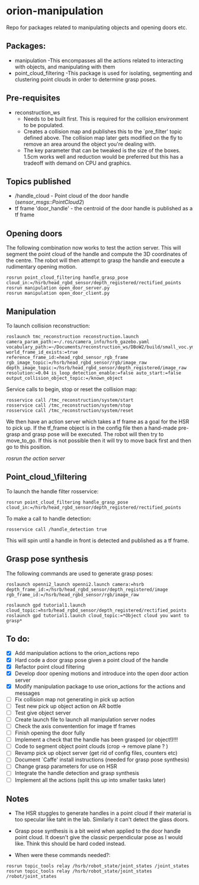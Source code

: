 # orion-manipulation
Repo for packages related to manipulating objects and opening doors etc.

## Packages:
* manipulation
	-This encompasses all the actions related to interacting with objects, and manipulating with them
* point\_cloud\_filtering
	-This package is used for isolating, segmenting and clustering point clouds in order to determine grasp poses.

## Pre-requisites
* reconstruction\_ws 
	- Needs to be built first. This is required for the collision environment to be populated.
	- Creates a collision map and publishes this to the `pre\_filter' topic defined above. The collision map later gets modified on the fly to remove an area around the object you're dealing with. 
	- The key parameter that can be tweaked is the size of the boxes. 1.5cm works well and reduction would be preferred but this has a tradeoff with demand on CPU and graphics.

## Topics published
* /handle_cloud - Point cloud of the door handle (*sensor\_msgs::PointCloud2*)
* tf frame 'door_handle' - the centroid of the door handle is published as a tf frame

## Opening doors
The following combination now works to test the action server. This will segment the point cloud of the handle and compute the 3D coordinates of the centre. The robot will then attempt to grasp the handle and execute a rudimentary opening motion. 
```
rosrun point_cloud_filtering handle_grasp_pose cloud_in:=/hsrb/head_rgbd_sensor/depth_registered/rectified_points
rosrun manipulation open_door_server.py
rosrun manipulation open_door_client.py 
```

## Manipulation

To launch collision reconstruction:
```
roslaunch tmc_reconstruction reconstruction.launch camera_param_path:=~/.ros/camera_info/hsrb_gazebo.yaml vocabulary_path:=~/Documents/reconstruction_ws/DBoW2/build/small_voc.yml.gz world_frame_id_exists:=true reference_frame_id:=head_rgbd_sensor_rgb_frame rgb_image_topic:=/hsrb/head_rgbd_sensor/rgb/image_raw depth_image_topic:=/hsrb/head_rgbd_sensor/depth_registered/image_raw resolution:=0.04 is_loop_detection_enable:=false auto_start:=false output_collision_object_topic:=/known_object
```
Service calls to begin, stop or reset the collision map:
```
rosservice call /tmc_reconstruction/system/start
rosservice call /tmc_reconstruction/system/stop
rosservice call /tmc_reconstruction/system/reset
```

We then have an action server which takes a tf frame as a goal for the HSR to pick up. If the tf\_frame object is in the config file then a hand-made pre-grasp and grasp pose will be executed. The robot will then try to move\_to\_go. If this is not possible then it will try to move back first and then go to this position.

*rosrun the action server*

## Point\_cloud_\filtering

To launch the handle filter rosservice:
```
rosrun point_cloud_filtering handle_grasp_pose cloud_in:=/hsrb/head_rgbd_sensor/depth_registered/rectified_points
```

To make a call to handle detection:
```
rosservice call /handle_detection true
```
This will spin until a handle in front is detected and published as a tf frame. 

## Grasp pose synthesis
The following commands are used to generate grasp poses:
```
roslaunch openni2_launch openni2.launch camera:=hsrb depth_frame_id:=/hsrb/head_rgbd_sensor/depth_registered/image rgb_frame_id:=/hsrb/head_rgbd_sensor/rgb/image_raw
```
```
roslaunch gpd tutorial1.launch cloud_topic:=hsrb/head_rgbd_sensor/depth_registered/rectified_points
roslaunch gpd tutorial1.launch cloud_topic:=*Object cloud you want to grasp*
```

## To do:
- [x] Add manipulation actions to the orion_actions repo
- [x] Hard code a door grasp pose given a point cloud of the handle
- [x] Refactor point cloud filtering
- [x] Develop door opening motions and introduce into the open door action server
- [x] Modify manipulation package to use orion_actions for the actions and messages 
- [ ] Fix collision map not generating in pick up action
- [ ] Test new pick up object action on AR bottle
- [ ] Test give object server
- [ ] Create launch file to launch all manipulation server nodes
- [ ] Check the axis conventention for image tf frames
- [ ] Finish opening the door fully
- [ ] Implement a check that the handle has been grasped (or object!)!!!
- [ ] Code to segment object point clouds (crop -> remove plane ? )
- [ ] Revamp pick up object server (get rid of config files, counters etc)
- [ ] Document `Caffe' install instructions (needed for grasp pose synthesis)
- [ ] Change grasp parameters for use on HSR
- [ ] Integrate the handle detection and grasp synthesis
- [ ] Implement all the actions (split this up into smaller tasks later)

## Notes

* The HSR stuggles to generate handles in a point cloud if their material is too specular like taht in the lab. Similarly it can't detect the glass doors.

* Grasp pose synthesis is a bit weird when applied to the door handle point cloud. It doesn't give the classic perpendicular pose as I would like. Think this should be hard coded instead.

* When were these commands needed?:
```
rosrun topic_tools relay /hsrb/robot_state/joint_states /joint_states
rosrun topic_tools relay /hsrb/robot_state/joint_states /robot/joint_states
```


